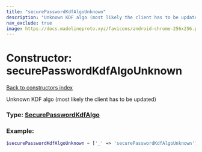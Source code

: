 ```yaml
---
title: "securePasswordKdfAlgoUnknown"
description: "Unknown KDF algo (most likely the client has to be updated)"
nav_exclude: true
image: https://docs.madelineproto.xyz/favicons/android-chrome-256x256.png
---
```

# Constructor: securePasswordKdfAlgoUnknown  
[Back to constructors index](/API_docs/constructors/index.md)



Unknown KDF algo (most likely the client has to be updated)




### Type: [SecurePasswordKdfAlgo](/API_docs/types/SecurePasswordKdfAlgo.md)


### Example:

```php
$securePasswordKdfAlgoUnknown = ['_' => 'securePasswordKdfAlgoUnknown'];
```  
